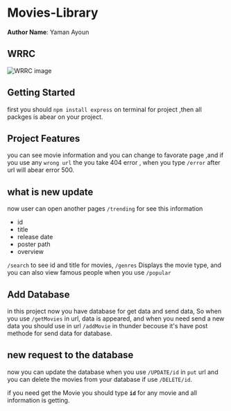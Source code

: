 # Movies-Library

**Author Name**: Yaman Ayoun
## WRRC
![WRRC image](./image/WRRC.png)

## Getting Started

first you should `npm install express` on terminal for project ,then all packges is abear on your project.
## Project Features
you can see movie information and you can change to favorate page ,and if you use any `wrong url` the you take 404 error , when you type `/error` after url will abear error 500.

## what is new update
now user can open another pages `/trending` for see this information
- id
- title
- release date
- poster path
- overview

 `/search` to see id and title for movies, `/genres` Displays the movie type, and you can also view famous people when you use `/popular`

 ## Add Database
 in this project now you have database for get data and send data, So when you use `/getMovies` in url, data is appeared, and when you need send a new data you should use in url `/addMovie` in thunder becouse it's have post methode for send data for database.

 ## new request to the database

now you can update the database when you use `/UPDATE/id` in `put` url and you can delete the movies from your database if use `/DELETE/id`.

if you need get the Movie you should type **`id`** for any movie and all information is getting.
